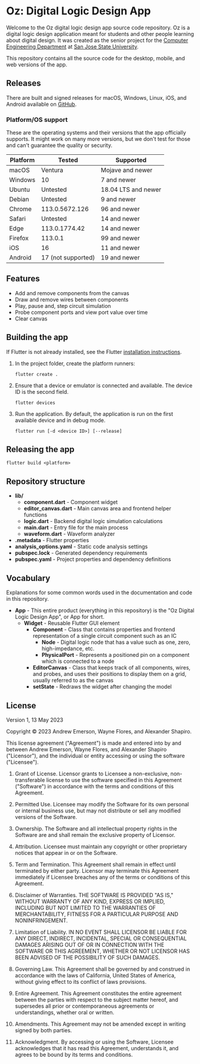 # Oz: Digital Logic Design App

Welcome to the Oz digital logic design app source code repository. Oz is a digital logic design application meant for
students and other people learning about digital design. It was created as the senior project for
the [Computer Engineering Department](https://sjsu.edu/cmpe/index.php) at [San Jose State University](https://sjsu.edu).

This repository contains all the source code for the desktop, mobile, and web versions of the app.

## Releases

There are built and signed releases for macOS, Windows, Linux, iOS, and Android available
on [GitHub](https://github.com/alexanderjshapiro/oz/releases).

### Platform/OS support

These are the operating systems and their versions that the app officially supports. It might work on many more
versions, but we don't test for those and can't guarantee the quality or security.

| Platform | Tested             | Supported           |
|----------|--------------------|---------------------|
| macOS    | Ventura            | Mojave and newer    |
| Windows  | 10                 | 7 and newer         |
| Ubuntu   | Untested           | 18.04 LTS and newer |
| Debian   | Untested           | 9 and newer         |
| Chrome   | 113.0.5672.126     | 96 and newer        |
| Safari   | Untested           | 14 and newer        |
| Edge     | 113.0.1774.42      | 14 and newer        |
| Firefox  | 113.0.1            | 99 and newer        |
| iOS      | 16                 | 11 and newer        |
| Android  | 17 (not supported) | 19 and newer        |

## Features

- Add and remove components from the canvas
- Draw and remove wires between components
- Play, pause and, step circuit simulation
- Probe component ports and view port value over time
- Clear canvas

## Building the app

If Flutter is not already installed, see the
Flutter [installation instructions](https://docs.flutter.dev/get-started/install).

1. In the project folder, create the platform runners:
    ```shell
    flutter create .
    ```

2. Ensure that a device or emulator is connected and available. The device ID is the second field.
    ```shell
    flutter devices
    ```

3. Run the application. By default, the application is run on the first available device and in debug mode.
    ```shell
    flutter run [-d <device ID>] [--release]
    ```

## Releasing the app

```shell
flutter build <platform>
```

## Repository structure

- **lib/**
    - **component.dart** - Component widget
    - **editor_canvas.dart** - Main canvas area and frontend helper functions
    - **logic.dart** - Backend digital logic simulation calculations
    - **main.dart** - Entry file for the main process
    - **waveform.dart** - Waveform analyzer
- **.metadata** - Flutter properties
- **analysis_options.yaml** - Static code analysis settings
- **pubspec.lock** - Generated dependency requirements
- **pubspec.yaml** - Project properties and dependency definitions

## Vocabulary

Explanations for some common words used in the documentation and code in this repository.

- **App** - This entire product (everything in this repository) is the "Oz Digital Logic Design App", or App for
  short.
    - **Widget** - Reusable Flutter GUI element
        - **Component** - Class that contains properties and frontend representation of a single circuit component such
          as an IC
            - **Node** - Digital logic node that has a value such as one, zero, high-impedance, etc.
            - **PhysicalPort** - Represents a positioned pin on a component which is connected to a node
        - **EditorCanvas** - Class that keeps track of all components, wires, and probes, and uses their positions to
          display them on a grid, usually referred to as the canvas
        - **setState** - Redraws the widget after changing the model

## License

Version 1, 13 May 2023

Copyright © 2023 Andrew Emerson, Wayne Flores, and Alexander Shapiro.

This license agreement ("Agreement") is made and entered into by and between Andrew Emerson, Wayne Flores, and Alexander
Shapiro ("Licensor"), and the individual or entity accessing or using the software ("Licensee").

1. Grant of License. Licensor grants to Licensee a non-exclusive, non-transferable license to use the software specified
   in this Agreement ("Software") in accordance with the terms and conditions of this Agreement.

2. Permitted Use. Licensee may modify the Software for its own personal or internal business use, but may not distribute
   or sell any modified versions of the Software.

3. Ownership. The Software and all intellectual property rights in the Software are and shall remain the exclusive
   property of Licensor.

4. Attribution. Licensee must maintain any copyright or other proprietary notices that appear in or on the Software.

5. Term and Termination. This Agreement shall remain in effect until terminated by either party. Licensor may terminate
   this Agreement immediately if Licensee breaches any of the terms or conditions of this Agreement.

6. Disclaimer of Warranties. THE SOFTWARE IS PROVIDED "AS IS," WITHOUT WARRANTY OF ANY KIND, EXPRESS OR IMPLIED,
   INCLUDING BUT NOT LIMITED TO THE WARRANTIES OF MERCHANTABILITY, FITNESS FOR A PARTICULAR PURPOSE AND NONINFRINGEMENT.

7. Limitation of Liability. IN NO EVENT SHALL LICENSOR BE LIABLE FOR ANY DIRECT, INDIRECT, INCIDENTAL, SPECIAL OR
   CONSEQUENTIAL DAMAGES ARISING OUT OF OR IN CONNECTION WITH THE SOFTWARE OR THIS AGREEMENT, WHETHER OR NOT LICENSOR
   HAS BEEN ADVISED OF THE POSSIBILITY OF SUCH DAMAGES.

8. Governing Law. This Agreement shall be governed by and construed in accordance with the laws of California, United
   States of America, without giving effect to its conflict of laws provisions.

9. Entire Agreement. This Agreement constitutes the entire agreement between the parties with respect to the subject
   matter hereof, and supersedes all prior or contemporaneous agreements or understandings, whether oral or written.

10. Amendments. This Agreement may not be amended except in writing signed by both parties.

11. Acknowledgment. By accessing or using the Software, Licensee acknowledges that it has read this Agreement,
    understands it, and agrees to be bound by its terms and conditions.


